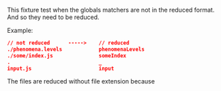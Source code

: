 This fixture test when the globals matchers are not in the reduced format. And so they need to be reduced.

Example:

```json
// not reduced      ----->    // reduced
./phenomena.levels            phenomenaLevels
./some/index.js               someIndex
.                             _
input.js                      input
```

The files are reduced without file extension because